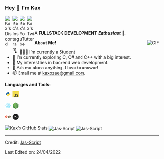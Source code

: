<h3 title="hehehe"> Hey 👋, I'm Kax!</h3>

<a href="https://discord.com/users/844637630355472439">
  <img align="left" alt="Kax's Discord" width="24px" src="https://cdn.jsdelivr.net/npm/simple-icons@v3/icons/discord.svg" />
</a>
<a href="https://www.instagram.com/kax_dev/">
  <img align="left" alt="Kac's Instagram" width="24px" src="https://cdn.jsdelivr.net/npm/simple-icons@v3/icons/instagram.svg" />
</a>
<a href="https://www.youtube.com/channel/UCLT9JoogOHUg0Pk5-_uA_WA">
  <img align="left" alt="Kax's YouTube" width="24px" src="https://cdn.jsdelivr.net/npm/simple-icons@3.13.0/icons/youtube.svg" />
</a>
<a href="https://twitter.com/kax2">
  <img align="left" alt="Kax's Twitter" width="24px" src="https://cdn.jsdelivr.net/npm/simple-icons@3.13.0/icons/twitter.svg" />
</a>





<br />
<br />

A **FULLSTACK DEVELOPMENT** ***Enthusiast*** 🚀.
 

  <img align="right" alt="GIF" src="https://i.pinimg.com/originals/e4/26/70/e426702edf874b181aced1e2fa5c6cde.gif" />

**About Me!**

- 👨🏽‍💻 I’m currently a Student
- 🌱 I’m currently exploring C, C# and C++ with a big interest.
- 🤔 My interest lies in backend web development.
- 💬 Ask me about anything, I love to answer!
- 📫 Email me at [kaxozae@gmail.com](mailto:kaxozae@gmail.com).



**Languages and Tools:**  


<code><img height="20" src="https://raw.githubusercontent.com/github/explore/80688e429a7d4ef2fca1e82350fe8e3517d3494d/topics/python/python.png"></code>
<code><img height="20" src="https://raw.githubusercontent.com/github/explore/80688e429a7d4ef2fca1e82350fe8e3517d3494d/topics/javascript/javascript.png"></code>

<code><img height="20" src="https://raw.githubusercontent.com/github/explore/80688e429a7d4ef2fca1e82350fe8e3517d3494d/topics/react/react.png"></code>
<code><img height="20" src="https://raw.githubusercontent.com/github/explore/80688e429a7d4ef2fca1e82350fe8e3517d3494d/topics/nodejs/nodejs.png"></code>


<code><img height="20" src="https://raw.githubusercontent.com/github/explore/80688e429a7d4ef2fca1e82350fe8e3517d3494d/topics/git/git.png"></code>
<code><img height="20" src="https://raw.githubusercontent.com/github/explore/80688e429a7d4ef2fca1e82350fe8e3517d3494d/topics/terminal/terminal.png"></code>

<img src="https://github-readme-stats.vercel.app/api?username=Kax2&show_icons=true&hide_border=true&count_private=true&theme=shades-of-purple&icon_color=fad000" alt="Kax's GitHub Stats">
<img align="center" src="https://github-readme-streak-stats.herokuapp.com/?user=Kax2&count_private=true&theme=radical" alt="Jas-Script" />
<img align="center" width=500 src="https://github-readme-stats.vercel.app/api/top-langs/?username=Kax2&count_private=true&theme=radical" alt="Jas-Script" />

----
Credit: [Jas-Script](https://github.com/Jas-Script)

Last Edited on: 24/04/2022
